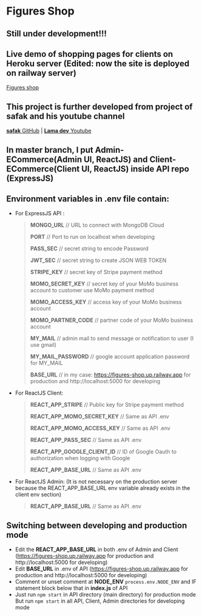 # Figures Shop

## Still under development!!!

## Live demo of shopping pages for clients on Heroku server (Edited: now the site is deployed on railway server)
[Figures shop](https://figures-shop.up.railway.app/)

## This project is further developed from project of safak and his youtube channel
[**safak** GitHub](https://github.com/safak/youtube/tree/mern-ecommerce-app) | 
[**Lama dev** Youtube](https://www.youtube.com/c/LamaDev)

## In **master** branch, I put **Admin-ECommerce**(Admin UI, ReactJS) and **Client-ECommerce**(Client UI, ReactJS) inside API repo (ExpressJS)

## Environment variables in .env file contain:
- For ExpressJS API :
  >
  > **MONGO_URL**         // URL to connect with MongoDB Cloud
  > 
  > **PORT**              // Port to run on localhost when developing
  > 
  > **PASS_SEC**          // secret string to encode Password
  > 
  > **JWT_SEC**           // secret string to create JSON WEB TOKEN
  > 
  > **STRIPE_KEY**        // secret key of Stripe payment method
  > 
  > **MOMO_SECRET_KEY**   // secret key of your MoMo business account to customer use MoMo payment method
  > 
  > **MOMO_ACCESS_KEY**   // access key of your MoMo business account
  > 
  > **MOMO_PARTNER_CODE** // partner code of your MoMo business account
  > 
  > **MY_MAIL**           // admin mail to send message or notification to user (I use gmail)
  > 
  > **MY_MAIL_PASSWORD**  // google account application password for MY_MAIL
  > 
  > **BASE_URL**          // in my case: https://figures-shop.up.railway.app for production and http://localhost:5000 for developing

- For ReactJS Client:
  >
  > **REACT_APP_STRIPE**            // Public key for Stripe payment method
  > 
  > **REACT_APP_MOMO_SECRET_KEY**   // Same as API .env
  > 
  > **REACT_APP_MOMO_ACCESS_KEY**   // Same as API .env
  > 
  > **REACT_APP_PASS_SEC**          // Same as API .env
  > 
  > **REACT_APP_GOOGLE_CLIENT_ID**  // ID of Google Oauth to authorization when logging with Google
  >
  > **REACT_APP_BASE_URL**          // Same as API .env

- For ReactJS Admin: (It is not necessary on the production server because the REACT_APP_BASE_URL env variable already exists in the client env section)
  >
  > **REACT_APP_BASE_URL**          // Same as API .env

## Switching between developing and production mode
- Edit the **REACT_APP_BASE_URL** in both .env of Admin and Client (https://figures-shop.up.railway.app for production and http://localhost:5000 for developing)
- Edit **BASE_URL** in .env of API (https://figures-shop.up.railway.app for production and http://localhost:5000 for developing)
- Comment or unset comment at **NODE_ENV** 
`process.env.NODE_ENV`
and IF statement block below that in **index.js** of API
- Just run `npm start` in API directory (main directory) for production mode\
But run `npm start` in all API, Client, Admin directories for developing mode
